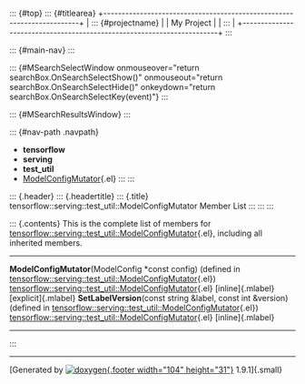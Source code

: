 ::: {#top}
::: {#titlearea}
+-----------------------------------------------------------------------+
| ::: {#projectname}                                                    |
| My Project                                                            |
| :::                                                                   |
+-----------------------------------------------------------------------+
:::

::: {#main-nav}
:::

::: {#MSearchSelectWindow onmouseover="return searchBox.OnSearchSelectShow()" onmouseout="return searchBox.OnSearchSelectHide()" onkeydown="return searchBox.OnSearchSelectKey(event)"}
:::

::: {#MSearchResultsWindow}
:::

::: {#nav-path .navpath}
-   **tensorflow**
-   **serving**
-   **test\_util**
-   [ModelConfigMutator](classtensorflow_1_1serving_1_1test__util_1_1ModelConfigMutator.html){.el}
:::
:::

::: {.header}
::: {.headertitle}
::: {.title}
tensorflow::serving::test\_util::ModelConfigMutator Member List
:::
:::
:::

::: {.contents}
This is the complete list of members for
[tensorflow::serving::test\_util::ModelConfigMutator](classtensorflow_1_1serving_1_1test__util_1_1ModelConfigMutator.html){.el},
including all inherited members.

  ----------------------------------------------------------------------------------------------------------------------------------------------------------------------------------------------------------- --------------------------------------------------------------------------------------------------------------------------------- --------------------------------------
  **ModelConfigMutator**(ModelConfig \*const config) (defined in [tensorflow::serving::test\_util::ModelConfigMutator](classtensorflow_1_1serving_1_1test__util_1_1ModelConfigMutator.html){.el})             [tensorflow::serving::test\_util::ModelConfigMutator](classtensorflow_1_1serving_1_1test__util_1_1ModelConfigMutator.html){.el}   [inline]{.mlabel}[explicit]{.mlabel}
  **SetLabelVersion**(const string &label, const int &version) (defined in [tensorflow::serving::test\_util::ModelConfigMutator](classtensorflow_1_1serving_1_1test__util_1_1ModelConfigMutator.html){.el})   [tensorflow::serving::test\_util::ModelConfigMutator](classtensorflow_1_1serving_1_1test__util_1_1ModelConfigMutator.html){.el}   [inline]{.mlabel}
  ----------------------------------------------------------------------------------------------------------------------------------------------------------------------------------------------------------- --------------------------------------------------------------------------------------------------------------------------------- --------------------------------------
:::

------------------------------------------------------------------------

[Generated by [![doxygen](doxygen.svg){.footer width="104"
height="31"}](https://www.doxygen.org/index.html) 1.9.1]{.small}
